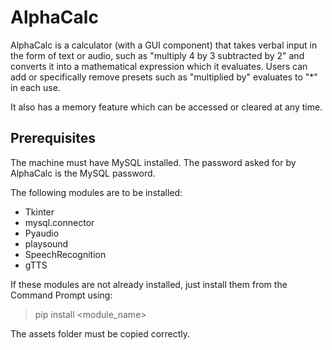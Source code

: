 # AlphaCalc
AlphaCalc is a calculator (with a GUI component) that takes verbal input in the form of text or audio, such as "multiply 4 by 3 subtracted by 2" and converts it into a mathematical expression which it evaluates. Users can add or specifically remove presets such as "multiplied by" evaluates to "*" in each use.

It also has a memory feature which can be accessed or cleared at any time.

Prerequisites
-------------
The machine must have MySQL installed. The password asked for by AlphaCalc is the MySQL password.

The following modules are to be installed:
- Tkinter
- mysql.connector
- Pyaudio
- playsound
- SpeechRecognition
- gTTS

If these modules are not already installed, just install them from the Command Prompt using:
>pip install <module_name>

The assets folder must be copied correctly.
